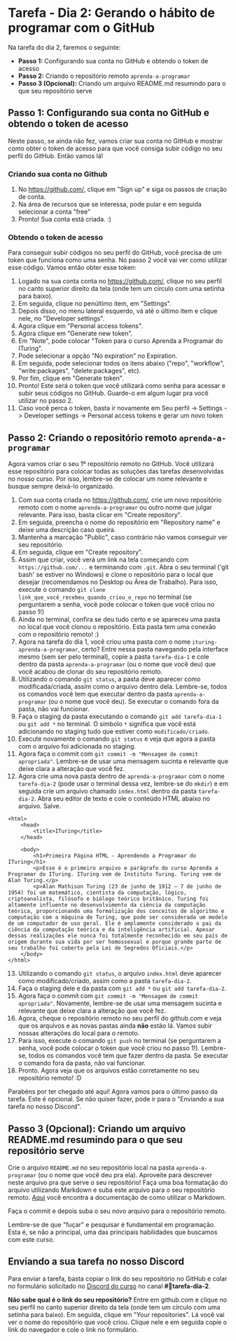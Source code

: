 # Tarefa - Dia 2: Gerando o hábito de programar com o GitHub

Na tarefa do dia 2, faremos o seguinte:
- **Passo 1:** Configurando sua conta no GitHub e obtendo o token de acesso
- **Passo 2:** Criando o repositório remoto `aprenda-a-programar`
- **Passo 3 (Opcional):** Criando um arquivo README.md resumindo para o que seu repositório serve

## Passo 1: Configurando sua conta no GitHub e obtendo o token de acesso

Neste passo, se ainda não fez, vamos criar sua conta no GitHub e mostrar como obter o token de acesso para que você consiga subir código no seu perfil do GitHub. Então vamos lá!

### Criando sua conta no Github

1. No https://github.com/, clique em "Sign up" e siga os passos de criação de conta.
1. Na área de recursos que se interessa, pode pular e em seguida selecionar a conta "free"
1. Pronto! Sua conta está criada. :)

### Obtendo o token de acesso

Para conseguir subir códigos no seu perfil do GitHub, você precisa de um token que funciona como uma senha. No passo 2 você vai ver como utilizar esse código. Vamos então obter esse token:
1. Logado na sua conta conta no https://github.com/, clique no seu perfil no canto superior direito da tela (onde tem um círculo com uma setinha para baixo).
1. Em seguida, clique no penúltimo item, em "Settings".
1. Depois disso, no menu lateral esquerdo, vá até o último item e clique nele, no "Developer settings".
1. Agora clique em "Personal access tokens".
1. Agora clique em "Generate new token".
1. Em "Note", pode colocar "Token para o curso Aprenda a Programar do ITuring".
1. Pode selecionar a opção "No expiration" no Expiration.
1. Em seguida, pode selecionar todos os itens abaixo ("repo", "workflow", "write:packages", "delete:packages", etc).
1. Por fim, clique em "Generate token".
1. Pronto! Este será o token que você utilizará como senha para acessar e subir seus códigos no GitHub. Guarde-o em algum lugar pra você utilizar no passo 2.
1. Caso você perca o token, basta ir novamente em Seu perfil -> Settings -> Developer settings -> Personal access tokens e gerar um novo token

## Passo 2: Criando o repositório remoto `aprenda-a-programar`

Agora vamos criar o seu 1º repositório remoto no GitHub. Você utilizará esse repositório para colocar todas as soluções das tarefas desenvolvidas no nosso curso. Por isso, lembre-se de colocar um nome relevante e busque sempre deixá-lo organizado.

1. Com sua conta criada no https://github.com/, crie um novo repositório remoto com o nome `aprenda-a-programar` ou outro nome que julgar relevante. Para isso, basta clicar em "Create repository".
1. Em seguida, preencha o nome do repositório em "Repository name" e deixe uma descrição caso queira.
1. Mantenha a marcação "Public", caso contrário não vamos conseguir ver seu repositório.
1. Em seguida, clique em "Create repository".
1. Assim que criar, você verá um link na tela começando com `https://github.com/...` e terminando com `.git`. Abra o seu terminal ('git bash' se estiver no Windows) e clone o repositório para o local que desejar (recomendamos no Desktop ou Área de Trabalho). Para isso, execute o comando `git clone link_que_você_recebeu_quando_criou_o_repo` no terminal (se perguntarem a senha, você pode colocar o token que você criou no passo 1!)
1. Ainda no terminal, confira se deu tudo certo e se apareceu uma pasta no local que você clonou o repositório. Esta pasta tem uma conexão com o repositório remoto! :)
1. Agora na tarefa do dia 1, você criou uma pasta com o nome `ituring-aprenda-a-programar`, certo? Entre nessa pasta navegando pela interface mesmo (sem ser pelo terminal), copie a pasta `tarefa-dia-1` e cole dentro da pasta `aprenda-a-programar` (ou o nome que você deu) que você acabou de clonar do seu repositório remoto.
1. Utilizando o comando `git status`, a pasta deve aparecer como modificada/criada, assim como o arquivo dentro dela. Lembre-se, todos os comandos você tem que executar dentro da pasta `aprenda-a-programar` (ou o nome que você deu). Se executar o comando fora da pasta, não vai funcionar.
1. Faça o staging da pasta executando o comando `git add tarefa-dia-1` ou `git add *` no terminal. O símbolo `*` significa que você está adicionando no staging tudo que estiver como `modificado/criado`.
1. Execute novamente o comando `git status` e veja que agora a pasta com o arquivo foi adicionada no staging.
1. Agora faça o commit com `git commit -m "Mensagem de commit apropriada"`. Lembre-se de usar uma mensagem sucinta e relevante que deixe clara a alteração que você fez.
1. Agora crie uma nova pasta dentro de `aprenda-a-programar` com o nome `tarefa-dia-2` (pode usar o terminal dessa vez, lembre-se do `mkdir`) e em seguida crie um arquivo chamado `index.html` dentro da pasta `tarefa-dia-2`. Abra seu editor de texto e cole o conteúdo HTML abaixo no arquivo. Salve.
```
<html>
    <head>
        <title>ITuring</title>
    </head>

    <body>
        <h1>Primeira Página HTML - Aprendendo a Programar do ITuring</h1>
        <p>Esse é o primeiro arquivo e parágrafo do curso Aprenda a Programar do ITuring. ITuring vem de Instituto Turing. Turing vem de Alan Turing.</p>
        <p>Alan Mathison Turing (23 de junho de 1912 – 7 de junho de 1954) foi um matemático, cientista da computação, lógico, criptoanalista, filósofo e biólogo teórico britânico. Turing foi altamente influente no desenvolvimento da ciência da computação teórica, proporcionando uma formalização dos conceitos de algoritmo e computação com a máquina de Turing, que pode ser considerada um modelo de um computador de uso geral. Ele é amplamente considerado o pai da ciência da computação teórica e da inteligência artificial. Apesar dessas realizações ele nunca foi totalmente reconhecido em seu país de origem durante sua vida por ser homossexual e porque grande parte de seu trabalho foi coberto pela Lei de Segredos Oficiais.</p> 
    </body>
</html>
```
13. Utilizando o comando `git status`, o arquivo `index.html` deve aparecer como modificado/criado, assim como a pasta `tarefa-dia-2`.
1. Faça o staging dele e da pasta com `git add *` ou `git add tarefa-dia-2`.
1. Agora faça o commit com `git commit -m "Mensagem de commit apropriada"`. Novamente, lembre-se de usar uma mensagem sucinta e relevante que deixe clara a alteração que você fez.
1. Agora, cheque o repositório remoto no seu perfil do github.com e veja que os arquivos e as novas pastas ainda **não** estão lá. Vamos subir nossas alterações do local para o remoto.
1. Para isso, execute o comando `git push` no terminal  (se perguntarem a senha, você pode colocar o token que você criou no passo 1!). Lembre-se, todos os comandos você tem que fazer dentro da pasta. Se executar o comando fora da pasta, não vai funcionar.
1. Pronto. Agora veja que os arquivos estão corretamente no seu repositório remoto! :D

Parabéns por ter chegado até aqui! Agora vamos para o último passo da tarefa. Este é opcional. Se não quiser fazer, pode ir para o "Enviando a sua tarefa no nosso Discord".

## Passo 3 (Opcional): Criando um arquivo README.md resumindo para o que seu repositório serve

Crie o arquivo `README.md` no seu repositório local na pasta `aprenda-a-programar` (ou o nome que você deu pra ela). Aproveite para descrever neste arquivo pra que serve o seu repositório! Faça uma boa formatação do arquivo utilizando Markdown e suba este arquivo para o seu repositório remoto. [Aqui](https://docs.github.com/en/get-started/writing-on-github/getting-started-with-writing-and-formatting-on-github/basic-writing-and-formatting-syntax) você encontra a documentação de como utilizar o Markdown.

Faça o commit e depois suba o seu novo arquivo para o repositório remoto.

Lembre-se de que "fuçar" e pesquisar é fundamental em programação. Esta é, se não a principal, uma das principais habilidades que buscamos com este curso.

## Enviando a sua tarefa no nosso Discord

 Para enviar a tarefa, basta copiar o link do seu repositório no GitHub e colar no formulário solicitado no [Discord do curso](https://discord.com/invite/kHS84D2hA4) no canal **#💪tarefa-dia-2**.

 **Não sabe qual é o link do seu repositório?** Entre em github.com e clique no seu perfil no canto superior direito da tela (onde tem um círculo com uma setinha para baixo). Em seguida, clique em "Your repositories". Lá você vai ver o nome do repositório que você criou. Clique nele e em seguida copie o link do navegador e cole o link no formulário.
